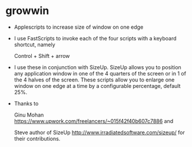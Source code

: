 # growwin

* Applescripts to increase size of window on one edge

* I use FastScripts to invoke each of the four scripts with a keyboard shortcut, namely

  Control + Shift + arrow

* I use these in conjunction with SizeUp. SizeUp allows you to position any application window in one of the 4 quarters of the screen or in 1 of the 4 halves of the screen. These scripts allow you to enlarge one window on one edge at a time by a configurable percentage, default 25%.

* Thanks to 

  Ginu Mohan https://www.upwork.com/freelancers/~015f42f40b607c7886 and 

  Steve author of SizeUp http://www.irradiatedsoftware.com/sizeup/ for their contributions.
